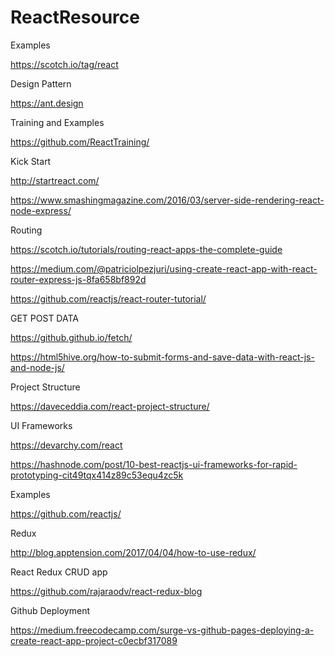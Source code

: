 # ReactResource

Examples

https://scotch.io/tag/react

Design Pattern

https://ant.design

Training and Examples

https://github.com/ReactTraining/

Kick Start

http://startreact.com/

https://www.smashingmagazine.com/2016/03/server-side-rendering-react-node-express/

Routing 

https://scotch.io/tutorials/routing-react-apps-the-complete-guide

https://medium.com/@patriciolpezjuri/using-create-react-app-with-react-router-express-js-8fa658bf892d

https://github.com/reactjs/react-router-tutorial/

GET POST DATA

https://github.github.io/fetch/

https://html5hive.org/how-to-submit-forms-and-save-data-with-react-js-and-node-js/

Project Structure

https://daveceddia.com/react-project-structure/

UI Frameworks

https://devarchy.com/react

https://hashnode.com/post/10-best-reactjs-ui-frameworks-for-rapid-prototyping-cit49tqx414z89c53equ4zc5k

Examples

https://github.com/reactjs/

Redux

http://blog.apptension.com/2017/04/04/how-to-use-redux/

React Redux CRUD app

https://github.com/rajaraodv/react-redux-blog

Github Deployment

https://medium.freecodecamp.com/surge-vs-github-pages-deploying-a-create-react-app-project-c0ecbf317089
